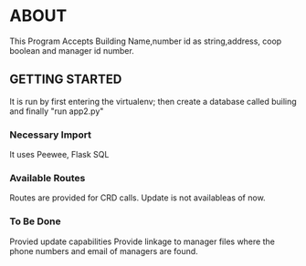 # ABOUT
This Program Accepts Building Name,number id as string,address, coop boolean and manager id number.
## GETTING STARTED
It is run by first entering the virtualenv; then create a database called builing and finally "run app2.py"
### Necessary Import
It uses Peewee, Flask SQL
### Available Routes

Routes are provided for CRD calls. Update is not availableas of now.
### To Be Done
Provied update capabilities
Provide linkage to manager files where the phone numbers and email of managers are found.


